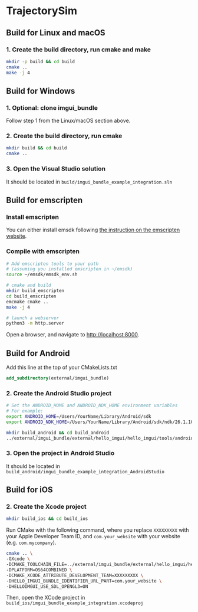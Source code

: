 
# TrajectorySim


## Build for Linux and macOS

### 1. Create the build directory, run cmake and make

```bash
mkdir -p build && cd build
cmake ..
make -j 4
```

## Build for Windows

### 1. Optional: clone imgui_bundle
Follow step 1 from the Linux/macOS section above.

### 2. Create the build directory, run cmake

```bash
mkdir build && cd build
cmake ..
```

### 3. Open the Visual Studio solution
It should be located in `build/imgui_bundle_example_integration.sln`

## Build for emscripten

### Install emscripten
You can either install emsdk following [the instruction on the emscripten website](https://emscripten.org/docs/getting_started/downloads.html).

### Compile with emscripten

```bash
# Add emscripten tools to your path
# (assuming you installed emscripten in ~/emsdk)
source ~/emsdk/emsdk_env.sh

# cmake and build
mkdir build_emscripten
cd build_emscripten
emcmake cmake ..
make -j 4

# launch a webserver
python3 -m http.server
```

Open a browser, and navigate to [http://localhost:8000](http://localhost:8000).

## Build for Android

Add this line at the top of your CMakeLists.txt

```cmake
add_subdirectory(external/imgui_bundle)
```

### 2. Create the Android Studio project

```bash
# Set the ANDROID_HOME and ANDROID_NDK_HOME environment variables
# For example:
export ANDROID_HOME=/Users/YourName/Library/Android/sdk
export ANDROID_NDK_HOME=/Users/YourName/Library/Android/sdk/ndk/26.1.10909125

mkdir build_android && cd build_android
../external/imgui_bundle/external/hello_imgui/hello_imgui/tools/android/cmake_arm-android.sh ..
```

### 3. Open the project in Android Studio
It should be located in `build_android/imgui_bundle_example_integration_AndroidStudio`

## Build for iOS

### 2. Create the Xcode project

```bash
mkdir build_ios && cd build_ios
```

Run CMake with the following command, where you replace `XXXXXXXXX` with your Apple Developer Team ID,
and `com.your_website` with your website (e.g. `com.mycompany`).

```bash
cmake .. \
-GXcode \
-DCMAKE_TOOLCHAIN_FILE=../external/imgui_bundle/external/hello_imgui/hello_imgui/hello_imgui_cmake/ios-cmake/ios.toolchain.cmake \
-DPLATFORM=OS64COMBINED \
-DCMAKE_XCODE_ATTRIBUTE_DEVELOPMENT_TEAM=XXXXXXXXX \
-DHELLO_IMGUI_BUNDLE_IDENTIFIER_URL_PART=com.your_website \
-DHELLOIMGUI_USE_SDL_OPENGL3=ON
```

Then, open the XCode project in `build_ios/imgui_bundle_example_integration.xcodeproj`